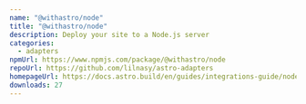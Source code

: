 ```yaml
---
name: "@withastro/node"
title: "@withastro/node"
description: Deploy your site to a Node.js server
categories:
  - adapters
npmUrl: https://www.npmjs.com/package/@withastro/node
repoUrl: https://github.com/lilnasy/astro-adapters
homepageUrl: https://docs.astro.build/en/guides/integrations-guide/node/
downloads: 27
---
```

